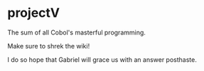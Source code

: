 # projectV
The sum of all Cobol's masterful programming.

Make sure to shrek the wiki!

I do so hope that Gabriel will grace us with an answer posthaste.
